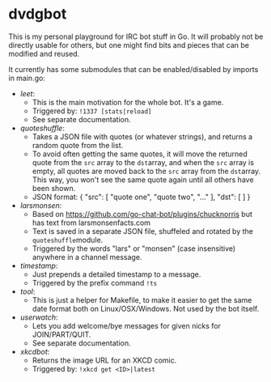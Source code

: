 # dvdgbot

This is my personal playground for IRC bot stuff in Go.
It will probably not be directly usable for others, but one might find bits and pieces that can be modified and reused.

It currently has some submodules that can be enabled/disabled by imports in main.go:

- *leet*:
  * This is the main motivation for the whole bot. It's a game.
  * Triggered by: `!1337 [stats|reload]`
  * See separate documentation.
- *quoteshuffle*:
  * Takes a JSON file with quotes (or whatever strings), and returns a random quote from the list.
  * To avoid often getting the same quotes, it will move the returned quote from the `src` array to the `dst`array, and when the `src` array is empty, all quotes are moved back to the `src` array from the `dst`array. This way, you won't see the same quote again until all others have been shown.
  * JSON format:
      {
		"src": [
			"quote one",
			"quote two",
			"..."
		],
		"dst": [
		]
	  }
- *larsmonsen*:
  * Based on https://github.com/go-chat-bot/plugins/chucknorris but has text from larsmonsenfacts.com
  * Text is saved in a separate JSON file, shuffeled and rotated by the `quoteshuffle`module.
  * Triggered by the words "lars" or "monsen" (case insensitive) anywhere in a channel message.
- *timestamp*:
  * Just prepends a detailed timestamp to a message.
  * Triggered by the prefix command `!ts`
- *tool*:
  * This is just a helper for Makefile, to make it easier to get the same date format both on Linux/OSX/Windows. Not used by the bot itself.
- *userwatch*:
  * Lets you add welcome/bye messages for given nicks for JOIN/PART/QUIT.
  * See separate documentation.
- *xkcdbot*:
  * Returns the image URL for an XKCD comic.
  * Triggered by: `!xkcd get <ID>|latest`
